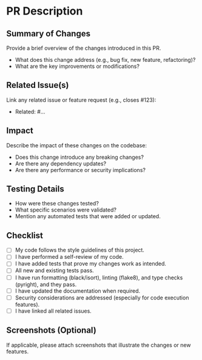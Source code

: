# PR Description

## Summary of Changes

Provide a brief overview of the changes introduced in this PR.

- What does this change address (e.g., bug fix, new feature, refactoring)?
- What are the key improvements or modifications?

## Related Issue(s)

Link any related issue or feature request (e.g., closes #123):

- Related: #...

## Impact

Describe the impact of these changes on the codebase:

- Does this change introduce any breaking changes?
- Are there any dependency updates?
- Are there any performance or security implications?

## Testing Details

- How were these changes tested?
- What specific scenarios were validated?
- Mention any automated tests that were added or updated.

## Checklist

- [ ] My code follows the style guidelines of this project.
- [ ] I have performed a self-review of my code.
- [ ] I have added tests that prove my changes work as intended.
- [ ] All new and existing tests pass.
- [ ] I have run formatting (black/isort), linting (flake8), and type checks (pyright), and they pass.
- [ ] I have updated the documentation when required.
- [ ] Security considerations are addressed (especially for code execution features).
- [ ] I have linked all related issues.

## Screenshots (Optional)

If applicable, please attach screenshots that illustrate the changes or new features.
